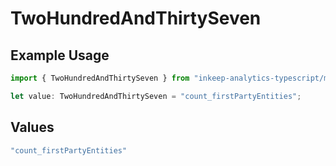 # TwoHundredAndThirtySeven

## Example Usage

```typescript
import { TwoHundredAndThirtySeven } from "inkeep-analytics-typescript/models/operations";

let value: TwoHundredAndThirtySeven = "count_firstPartyEntities";
```

## Values

```typescript
"count_firstPartyEntities"
```